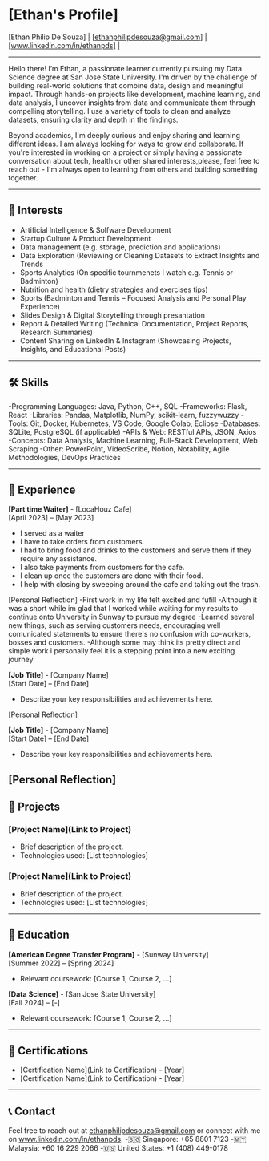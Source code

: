 # [Ethan's Profile]

[Ethan Philip De Souza] | [ethanphilipdesouza@gmail.com] | [www.linkedin.com/in/ethanpds] | 

---

Hello there! I’m Ethan, a passionate learner currently pursuing my Data Science degree at San Jose State University. I'm driven by the challenge of building real-world solutions that combine data, design and meaningful impact. Through hands-on projects like development, machine learning, and data analysis, I uncover insights from data and communicate them through compelling storytelling. I use a variety of tools to clean and analyze datasets, ensuring clarity and depth in the findings.

Beyond academics, I'm deeply curious and enjoy sharing and learning different ideas. I am always looking for ways to grow and collaborate. If you're interested in working on a project or simply having a passionate conversation about tech, health or other shared interests,please, feel free to reach out - I'm always open to learning from others and building something together.

---

## 🎯 Interests
- Artificial Intelligence & Solfware Development
- Startup Culture & Product Development
- Data management (e.g. storage, prediction and applications)
- Data Exploration (Reviewing or Cleaning Datasets to Extract Insights and Trends
- Sports Analytics (On specific tournmenets I watch e.g. Tennis or Badminton)    
- Nutrition and health (dietry strategies and exercises tips)
- Sports (Badminton and Tennis – Focused Analysis and Personal Play Experience)
- Slides Design & Digital Storytelling through presantation
- Report & Detailed Writing (Technical Documentation, Project Reports, Research Summaries)
- Content Sharing on LinkedIn & Instagram (Showcasing Projects, Insights, and Educational Posts)



---


## 🛠️ Skills
-Programming Languages: Java, Python, C++, SQL
-Frameworks: Flask, React
-Libraries: Pandas, Matplotlib, NumPy, scikit-learn, fuzzywuzzy
-Tools: Git, Docker, Kubernetes, VS Code, Google Colab, Eclipse 
-Databases: SQLite, PostgreSQL (if applicable)
-APIs & Web: RESTful APIs, JSON, Axios
-Concepts: Data Analysis, Machine Learning, Full-Stack Development, Web Scraping
-Other: PowerPoint, VideoScribe, Notion, Notability, Agile Methodologies, DevOps Practices

---

## 💼 Experience
**[Part time Waiter]** - [LocaHouz Cafe]  
[April 2023] – [May 2023]  
- I served as a waiter
- I have to take orders from customers.
- I had to bring food and drinks to the customers and serve them if they require any assistance.
- I also take payments from customers for the cafe.
- I clean up once the customers are done with their food.
- I help with closing by sweeping around the cafe and taking out the trash.

[Personal Reflection] 
-First work in my life felt excited and fufill
-Although it was a short while im glad that I worked while waiting for my results to continue onto University in Sunway to pursue my degree
-Learned several new things, such as serving customers needs, encouraging well comunicated statements to ensure there's no confusion with co-workers, bosses and customers.
-Although some may think its pretty direct and simple work i personally feel it is a stepping point into a new exciting journey

**[Job Title]** - [Company Name]  
[Start Date] – [End Date]  
- Describe your key responsibilities and achievements here.

[Personal Reflection] 


**[Job Title]** - [Company Name]  
[Start Date] – [End Date]  
- Describe your key responsibilities and achievements here.

[Personal Reflection] 
---

## 📂 Projects
### [Project Name](Link to Project)
- Brief description of the project.
- Technologies used: [List technologies]

### [Project Name](Link to Project)
- Brief description of the project.
- Technologies used: [List technologies]

---

## 📜 Education
**[American Degree Transfer Program]** - [Sunway University]  
[Summer 2022] – [Spring 2024]  
- Relevant coursework: [Course 1, Course 2, ...]

**[Data Science]** - [San Jose State University]  
[Fall 2024] – [-]  
- Relevant coursework: [Course 1, Course 2, ...]

---

## 🌟 Certifications
- [Certification Name](Link to Certification) - [Year]
- [Certification Name](Link to Certification) - [Year]

---

## 📞 Contact
Feel free to reach out at ethanphilipdesouza@gmail.com or connect with me on www.linkedin.com/in/ethanpds.
-🇸🇬 Singapore: +65 8801 7123
-🇲🇾 Malaysia: +60 16 229 2066
-🇺🇸 United States: +1 (408) 449-0178


